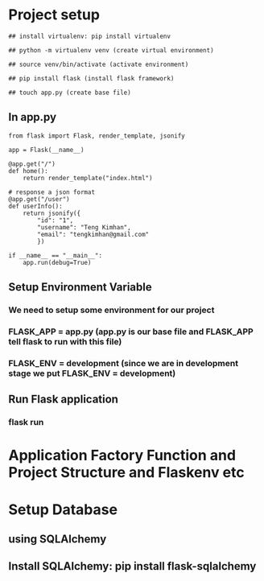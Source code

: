 # Project setup

    ## install virtualenv: pip install virtualenv

    ## python -m virtualenv venv (create virtual environment)

    ## source venv/bin/activate (activate environment)

    ## pip install flask (install flask framework)

    ## touch app.py (create base file)

## In app.py

    from flask import Flask, render_template, jsonify

    app = Flask(__name__)

    @app.get("/")
    def home():
        return render_template("index.html")

    # response a json format
    @app.get("/user")
    def userInfo():
        return jsonify({
            "id": "1",
            "username": "Teng Kimhan",
            "email": "tengkimhan@gmail.com"
            })

    if __name__ == "__main__":
        app.run(debug=True)

## Setup Environment Variable

### We need to setup some environment for our project

### FLASK_APP = app.py (app.py is our base file and FLASK_APP tell flask to run with this file)

### FLASK_ENV = development (since we are in development stage we put FLASK_ENV = development)

## Run Flask application

### flask run

# Application Factory Function and Project Structure and Flaskenv etc

# Setup Database

## using SQLAlchemy

## Install SQLAlchemy: pip install flask-sqlalchemy
